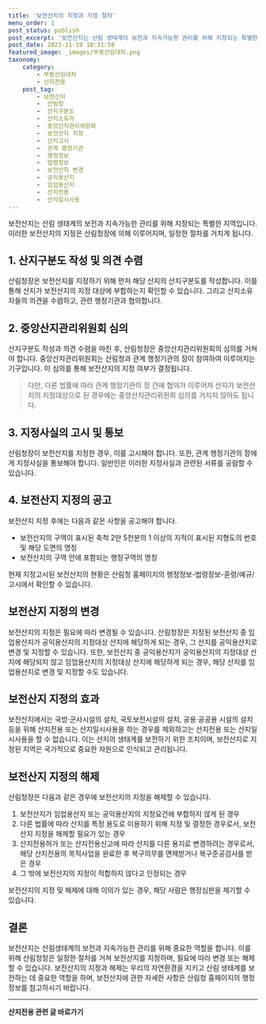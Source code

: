 ```yaml
---
title: '보전산지의 지정과 지정 절차'
menu_order: 1
post_status: publish
post_excerpt: '보전산지는 산림 생태계의 보전과 지속가능한 관리를 위해 지정되는 특별한 지역입니다. 이러한 보전산지의 지정은 산림청장에 의해 이루어지며, 일정한 절차를 거치게 됩니다.'
post_date: 2023-11-19 10:31:58
featured_image: _images/부동산임대차.png
taxonomy:
    category:
        - 부동산임대차
        - 산지전용
    post_tag:
        - 보전산지
        -  산림청
        -  산지구분도
        -  산지소유자
        -  중앙산지관리위원회
        -  보전산지 지정
        -  산지고시
        -  관계 행정기관
        -  행정정보
        -  법령정보
        -  보전산지 변경
        -  공익용산지
        -  임업용산지
        -  산지전용
        -  산지일시사용
---
```



보전산지는 산림 생태계의 보전과 지속가능한 관리를 위해 지정되는 특별한 지역입니다. 이러한 보전산지의 지정은 산림청장에 의해 이루어지며, 일정한 절차를 거치게 됩니다.

## 1. 산지구분도 작성 및 의견 수렴

산림청장은 보전산지를 지정하기 위해 먼저 해당 산지의 산지구분도를 작성합니다. 이를 통해 산지가 보전산지의 지정 대상에 부합하는지 확인할 수 있습니다. 그리고 산지소유자들의 의견을 수렴하고, 관련 행정기관과 협의합니다.

## 2. 중앙산지관리위원회 심의

산지구분도 작성과 의견 수렴을 마친 후, 산림청장은 중앙산지관리위원회의 심의를 거쳐야 합니다. 중앙산지관리위원회는 산림청과 관계 행정기관의 장이 참여하여 이루어지는 기구입니다. 이 심의를 통해 보전산지의 지정 여부가 결정됩니다.

> 다만, 다른 법률에 따라 관계 행정기관의 장 간에 협의가 이루어져 산지가 보전산지의 지정대상으로 된 경우에는 중앙산지관리위원회 심의를 거치지 않아도 됩니다.

## 3. 지정사실의 고시 및 통보

산림청장이 보전산지를 지정한 경우, 이를 고시해야 합니다. 또한, 관계 행정기관의 장에게 지정사실을 통보해야 합니다. 일반인은 이러한 지정사실과 관련된 서류를 공람할 수 있습니다.

## 4. 보전산지 지정의 공고

보전산지 지정 후에는 다음과 같은 사항을 공고해야 합니다.

- 보전산지의 구역이 표시된 축척 2만 5천분의 1 이상의 지적이 표시된 지형도의 번호 및 해당 도면의 명칭
- 보전산지의 구역 안에 포함되는 행정구역의 명칭

현재 지정고시된 보전산지의 현황은 산림청 홈페이지의 행정정보-법령정보-훈령/예규/고시에서 확인할 수 있습니다.

## 보전산지 지정의 변경
보전산지의 지정은 필요에 따라 변경될 수 있습니다. 산림청장은 지정된 보전산지 중 임업용산지가 공익용산지의 지정대상 산지에 해당하게 되는 경우, 그 산지를 공익용산지로 변경 및 지정할 수 있습니다. 또한, 보전산지 중 공익용산지가 공익용산지의 지정대상 산지에 해당되지 않고 임업용산지의 지정대상 산지에 해당하게 되는 경우, 해당 산지를 임업용산지로 변경 및 지정할 수도 있습니다.

## 보전산지 지정의 효과
보전산지에서는 국방·군사시설의 설치, 국토보전시설의 설치, 공용·공공용 시설의 설치 등을 위해 산지전용 또는 산지일시사용을 하는 경우를 제외하고는 산지전용 또는 산지일시사용을 할 수 없습니다. 이는 산지의 생태계를 보전하기 위한 조치이며, 보전산지로 지정된 지역은 국가적으로 중요한 자원으로 인식되고 관리됩니다.

## 보전산지 지정의 해제
산림청장은 다음과 같은 경우에 보전산지의 지정을 해제할 수 있습니다.

1. 보전산지가 임업용산지 또는 공익용산지의 지정요건에 부합하지 않게 된 경우
2. 다른 법률에 따라 산지를 특정 용도로 이용하기 위해 지정 및 결정한 경우로서, 보전산지 지정을 해제할 필요가 있는 경우
3. 산지전용허가 또는 산지전용신고에 따라 산지를 다른 용지로 변경하려는 경우로서, 해당 산지전용의 목적사업을 완료한 후 복구의무를 면제받거나 복구준공검사를 받은 경우
4. 그 밖에 보전산지의 지정이 적합하지 않다고 인정되는 경우

보전산지의 지정 및 해제에 대해 이의가 있는 경우, 해당 사람은 행정심판을 제기할 수 있습니다.

## 결론
보전산지는 산림생태계의 보전과 지속가능한 관리를 위해 중요한 역할을 합니다. 이를 위해 산림청장은 일정한 절차를 거쳐 보전산지를 지정하며, 필요에 따라 변경 또는 해제할 수 있습니다. 보전산지의 지정과 해제는 우리의 자연환경을 지키고 산림 생태계를 보전하는 데 중요한 역할을 하며, 보전산지에 관한 자세한 사항은 산림청 홈페이지의 행정정보를 참고하시기 바랍니다.
<!-- wp:separator -->
<hr class="wp-block-separator has-alpha-channel-opacity"/>
<!-- /wp:separator -->

<!-- wp:group {"backgroundColor":"base","layout":{"type":"constrained"}} -->
<div class="wp-block-group has-base-background-color has-background"><!-- wp:paragraph {"align":"center","fontSize":"medium"} -->
<p class="has-text-align-center has-large-font-size"><strong>산지전용 관련 글 바로가기</strong></p>
<!-- /wp:paragraph -->


<!-- wp:latest-posts
{"categories":[{"id":23287,"count":19,"description":"","link":"https://uknowlaw.com/category/%ec%82%b0%ec%a7%80%ec%a0%84%ec%9a%a9/","name":"산지전용","slug":"산지전용","taxonomy":"category","parent":0,"meta":[],"_links":{"self":[{"href":"https://uknowlaw.com/wp-json/wp/v2/categories/23287"}],"collection":[{"href":"https://uknowlaw.com/wp-json/wp/v2/categories"}],"about":[{"href":"https://uknowlaw.com/wp-json/wp/v2/taxonomies/category"}],"wp:post_type":[{"href":"https://uknowlaw.com/wp-json/wp/v2/posts?categories=23287"}],"curies":[{"name":"wp","href":"https://api.w.org/{rel}","templated":true}]}}],"postsToShow":100,"excerptLength":28,"postLayout":"grid","columns":2,"featuredImageAlign":"left","featuredImageSizeSlug":"large","fontSize":"small"} /--></div>
<!-- /wp:group -->